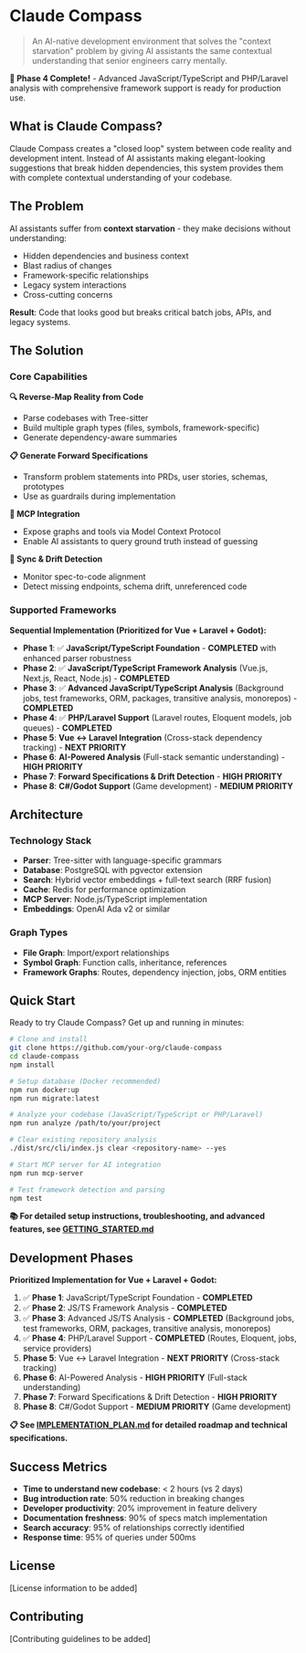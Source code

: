 # Claude Compass

> An AI-native development environment that solves the "context starvation" problem by giving AI assistants the same contextual understanding that senior engineers carry mentally.

**🎉 Phase 4 Complete!** - Advanced JavaScript/TypeScript and PHP/Laravel analysis with comprehensive framework support is ready for production use.

## What is Claude Compass?

Claude Compass creates a "closed loop" system between code reality and development intent. Instead of AI assistants making elegant-looking suggestions that break hidden dependencies, this system provides them with complete contextual understanding of your codebase.

## The Problem

AI assistants suffer from **context starvation** - they make decisions without understanding:
- Hidden dependencies and business context
- Blast radius of changes
- Framework-specific relationships
- Legacy system interactions
- Cross-cutting concerns

**Result**: Code that looks good but breaks critical batch jobs, APIs, and legacy systems.

## The Solution

### Core Capabilities

**🔍 Reverse-Map Reality from Code**
- Parse codebases with Tree-sitter
- Build multiple graph types (files, symbols, framework-specific)
- Generate dependency-aware summaries

**📋 Generate Forward Specifications**
- Transform problem statements into PRDs, user stories, schemas, prototypes
- Use as guardrails during implementation

**🔌 MCP Integration**
- Expose graphs and tools via Model Context Protocol
- Enable AI assistants to query ground truth instead of guessing

**🔄 Sync & Drift Detection**
- Monitor spec-to-code alignment
- Detect missing endpoints, schema drift, unreferenced code

### Supported Frameworks

**Sequential Implementation (Prioritized for Vue + Laravel + Godot):**
- **Phase 1**: ✅ **JavaScript/TypeScript Foundation** - **COMPLETED** with enhanced parser robustness
- **Phase 2**: ✅ **JavaScript/TypeScript Framework Analysis** (Vue.js, Next.js, React, Node.js) - **COMPLETED**
- **Phase 3**: ✅ **Advanced JavaScript/TypeScript Analysis** (Background jobs, test frameworks, ORM, packages, transitive analysis, monorepos) - **COMPLETED**
- **Phase 4**: ✅ **PHP/Laravel Support** (Laravel routes, Eloquent models, job queues) - **COMPLETED**
- **Phase 5**: **Vue ↔ Laravel Integration** (Cross-stack dependency tracking) - **NEXT PRIORITY**
- **Phase 6**: **AI-Powered Analysis** (Full-stack semantic understanding) - **HIGH PRIORITY**
- **Phase 7**: **Forward Specifications & Drift Detection** - **HIGH PRIORITY**
- **Phase 8**: **C#/Godot Support** (Game development) - **MEDIUM PRIORITY**

## Architecture

### Technology Stack
- **Parser**: Tree-sitter with language-specific grammars
- **Database**: PostgreSQL with pgvector extension
- **Search**: Hybrid vector embeddings + full-text search (RRF fusion)
- **Cache**: Redis for performance optimization
- **MCP Server**: Node.js/TypeScript implementation
- **Embeddings**: OpenAI Ada v2 or similar

### Graph Types
- **File Graph**: Import/export relationships
- **Symbol Graph**: Function calls, inheritance, references
- **Framework Graphs**: Routes, dependency injection, jobs, ORM entities

## Quick Start

Ready to try Claude Compass? Get up and running in minutes:

```bash
# Clone and install
git clone https://github.com/your-org/claude-compass
cd claude-compass
npm install

# Setup database (Docker recommended)
npm run docker:up
npm run migrate:latest

# Analyze your codebase (JavaScript/TypeScript or PHP/Laravel)
npm run analyze /path/to/your/project

# Clear existing repository analysis
./dist/src/cli/index.js clear <repository-name> --yes

# Start MCP server for AI integration
npm run mcp-server

# Test framework detection and parsing
npm test
```

**📚 For detailed setup instructions, troubleshooting, and advanced features, see [GETTING_STARTED.md](./GETTING_STARTED.md)**

## Development Phases

**Prioritized Implementation for Vue + Laravel + Godot:**
1. ✅ **Phase 1**: JavaScript/TypeScript Foundation - **COMPLETED**
2. ✅ **Phase 2**: JS/TS Framework Analysis - **COMPLETED**
3. ✅ **Phase 3**: Advanced JS/TS Analysis - **COMPLETED** (Background jobs, test frameworks, ORM, packages, transitive analysis, monorepos)
4. ✅ **Phase 4**: PHP/Laravel Support - **COMPLETED** (Routes, Eloquent, jobs, service providers)
5. **Phase 5**: Vue ↔ Laravel Integration - **NEXT PRIORITY** (Cross-stack tracking)
6. **Phase 6**: AI-Powered Analysis - **HIGH PRIORITY** (Full-stack understanding)
7. **Phase 7**: Forward Specifications & Drift Detection - **HIGH PRIORITY**
8. **Phase 8**: C#/Godot Support - **MEDIUM PRIORITY** (Game development)

**📋 See [IMPLEMENTATION_PLAN.md](./IMPLEMENTATION_PLAN.md) for detailed roadmap and technical specifications.**

## Success Metrics

- **Time to understand new codebase**: < 2 hours (vs 2 days)
- **Bug introduction rate**: 50% reduction in breaking changes
- **Developer productivity**: 20% improvement in feature delivery
- **Documentation freshness**: 90% of specs match implementation
- **Search accuracy**: 95% of relationships correctly identified
- **Response time**: 95% of queries under 500ms

## License

[License information to be added]

## Contributing

[Contributing guidelines to be added]